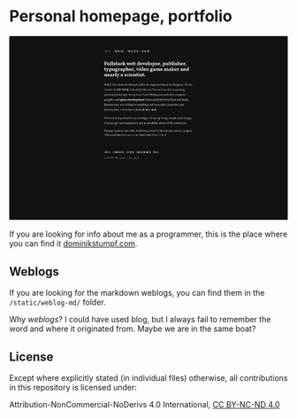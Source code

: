 # Personal homepage, portfolio

![frontpage of the website](/showcase/frontpage-demo.png)

If you are looking for info about me as a programmer, this is the place where you can find it [dominikstumpf.com](https://dominikstumpf.com).

## Weblogs

If you are looking for the markdown weblogs, you can find them in the `/static/weblog-md/` folder.

Why _weblogs_? I could have used blog, but I always fail to remember the word and where it originated from. Maybe we are in the same boat?

## License

Except where explicitly stated (in individual files) otherwise, all contributions in this repository is licensed under:

Attribution-NonCommercial-NoDerivs 4.0 International, [CC BY-NC-ND 4.0](https://creativecommons.org/licenses/by-nc-nd/4.0/)
